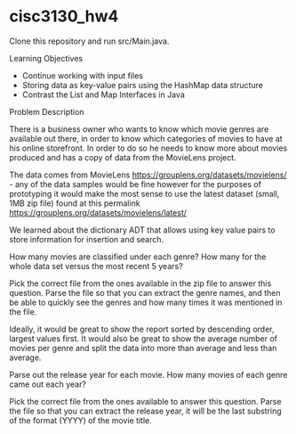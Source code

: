 # cisc3130_hw4

Clone this repository and run src/Main.java.

Learning Objectives

- Continue working with input files
- Storing data as key-value pairs using the HashMap data structure
- Contrast the List and Map Interfaces in Java

Problem Description

There is a business owner who wants to know which movie genres are available out there, in order to know which categories of movies to have at his online storefront. In order to do so he needs to know more about movies produced and has a copy of data from the MovieLens project.

The data comes from MovieLens https://grouplens.org/datasets/movielens/ - any of the data samples would be fine however for the purposes of prototyping it would make the most sense to use the latest dataset (small, 1MB zip file) found at this permalink https://grouplens.org/datasets/movielens/latest/

We learned about the dictionary ADT that allows using key value pairs to store information for insertion and search.

How many movies are classified under each genre? How many for the whole data set versus the most recent 5 years?

Pick the correct file from the ones available in the zip file to answer this question. Parse the file so that you can extract the genre names, and then be able to quickly see the genres and how many times it was mentioned in the file.

Ideally, it would be great to show the report sorted by descending order, largest values first. It would also be great to show the average number of movies per genre and split the data into more than average and less than average.

Parse out the release year for each movie. How many movies of each genre came out each year?

Pick the correct file from the ones available to answer this question. Parse the file so that you can extract the release year, it will be the last substring of the format (YYYY) of the movie title.
